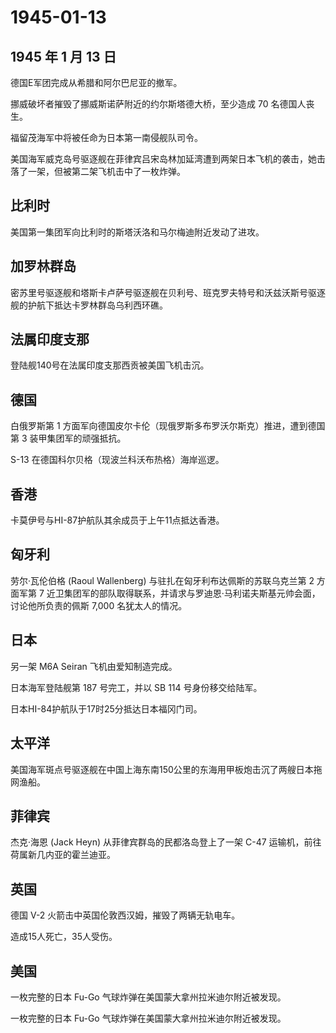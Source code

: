 # 1945-01-13

## 1945 年 1 月 13 日

德国E军团完成从希腊和阿尔巴尼亚的撤军。

挪威破坏者摧毁了挪威斯诺萨附近的约尔斯塔德大桥，至少造成 70
名德国人丧生。

福留茂海军中将被任命为日本第一南侵舰队司令。

美国海军威克岛号驱逐舰在菲律宾吕宋岛林加延湾遭到两架日本飞机的袭击，她击落了一架，但被第二架飞机击中了一枚炸弹。

## 比利时

美国第一集团军向比利时的斯塔沃洛和马尔梅迪附近发动了进攻。

## 加罗林群岛

密苏里号驱逐舰和塔斯卡卢萨号驱逐舰在贝利号、班克罗夫特号和沃兹沃斯号驱逐舰的护航下抵达卡罗林群岛乌利西环礁。

## 法属印度支那

登陆舰140号在法属印度支那西贡被美国飞机击沉。

## 德国

白俄罗斯第 1
方面军向德国皮尔卡伦（现俄罗斯多布罗沃尔斯克）推进，遭到德国第 3
装甲集团军的顽强抵抗。

S-13 在德国科尔贝格（现波兰科沃布热格）海岸巡逻。

## 香港

卡莫伊号与HI-87护航队其余成员于上午11点抵达香港。

## 匈牙利

劳尔·瓦伦伯格 (Raoul Wallenberg) 与驻扎在匈牙利布达佩斯的苏联乌克兰第 2
方面军第 7
近卫集团军的部队取得联系，并请求与罗迪恩·马利诺夫斯基元帅会面，讨论他所负责的佩斯
7,000 名犹太人的情况。

## 日本

另一架 M6A Seiran 飞机由爱知制造完成。

日本海军登陆舰第 187 号完工，并以 SB 114 号身份移交给陆军。

日本HI-84护航队于17时25分抵达日本福冈门司。

## 太平洋

美国海军斑点号驱逐舰在中国上海东南150公里的东海用甲板炮击沉了两艘日本拖网渔船。

## 菲律宾

杰克·海恩 (Jack Heyn) 从菲律宾群岛的民都洛岛登上了一架 C-47
运输机，前往荷属新几内亚的霍兰迪亚。

## 英国

德国 V-2 火箭击中英国伦敦西汉姆，摧毁了两辆无轨电车。

造成15人死亡，35人受伤。

## 美国

一枚完整的日本 Fu-Go 气球炸弹在美国蒙大拿州拉米迪尔附近被发现。

一枚完整的日本 Fu-Go 气球炸弹在美国蒙大拿州拉米迪尔附近被发现。

